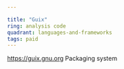 ```yaml
---

title: "Guix"
ring: analysis code
quadrant: languages-and-frameworks
tags: paid
---
```

https://guix.gnu.org
Packaging system

